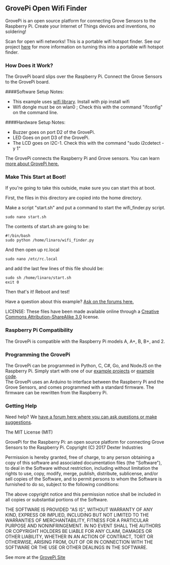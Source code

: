 ## **GrovePi Open Wifi Finder**

GrovePi is an open source platform for connecting Grove Sensors to the Raspberry Pi.  Create your Internet of Things devices and inventions, no soldering!

Scan for open wifi networks!  This is a portable wifi hotspot finder.  See our project [here](http://www.dexterindustries.com/GrovePi) for more information on turning this into a portable wifi hotspot finder.

### How Does it Work?
The GrovePi board slips over the Raspberry Pi.  Connect the Grove Sensors to the GrovePi board.  

####Software Setup Notes:
  * This example uses [wifi library](https://wifi.readthedocs.org/en/latest/wifi_command.html).  Install with pip install wifi
  * Wifi dongle must be on wlan0 ; Check this with the command "ifconfig" on the command line.

####Hardware Setup Notes:
  * Buzzer goes on port D2 of the GrovePi.
  * LED Goes on port D3 of the GrovePi.
  * The LCD goes on I2C-1.  Check this with the command "sudo i2cdetect -y 1"

The GrovePi connects the Raspberry Pi and Grove sensors.  You can learn [more about GrovePi here.](http://www.dexterindustries.com/GrovePi)

### Make This Start at Boot!
If you're going to take this outside, make sure you can start this at boot.  
 
First, the files in this directory are copied into the home directory.
 
Make a script "start.sh" and put a command to start the wifi_finder.py script.
 
```
sudo nano start.sh
```
 
The contents of start.sh are going to be:
 
```
#!/bin/bash
sudo python /home/linaro/wifi_finder.py
```

And then open up rc.local

```
sudo nano /etc/rc.local
```

and add the last few lines of this file should be:

```
sudo sh /home/linaro/start.sh
exit 0
```

Then that's it!  Reboot and test!
 
Have a question about this example?  [Ask on the forums here.](http://forum.dexterindustries.com/c/grovepi)

LICENSE: 
These files have been made available online through a [Creative Commons Attribution-ShareAlike 3.0](http://creativecommons.org/licenses/by-sa/3.0/) license.


### Raspberry Pi Compatibility
The GrovePi is compatible with the Raspberry Pi models A, A+, B, B+, and 2.

### Programming the GrovePi
The GrovePi can be programmed in Python, C, C#, Go, and NodeJS on the Raspberry Pi.  Simply start with one of our [example projects](http://www.dexterindustries.com/GrovePi/projects-for-the-raspberry-pi/) or [example code](https://github.com/DexterInd/GrovePi/tree/master/Software).  
The GrovePi uses an Arduino to interface between the Raspberry Pi and the Grove Sensors, and comes programmed with a standard firmware.  The firmware can be rewritten from the Raspberry Pi.  

### Getting Help
Need help? We [have a forum here where you can ask questions or make suggestions](http://www.dexterindustries.com/GrovePi/projects-for-the-raspberry-pi/).

The MIT License (MIT)

GrovePi for the Raspberry Pi: an open source platform for connecting Grove Sensors to the Raspberry Pi.
Copyright (C) 2017  Dexter Industries

Permission is hereby granted, free of charge, to any person obtaining a copy
of this software and associated documentation files (the "Software"), to deal
in the Software without restriction, including without limitation the rights
to use, copy, modify, merge, publish, distribute, sublicense, and/or sell
copies of the Software, and to permit persons to whom the Software is
furnished to do so, subject to the following conditions:

The above copyright notice and this permission notice shall be included in
all copies or substantial portions of the Software.

THE SOFTWARE IS PROVIDED "AS IS", WITHOUT WARRANTY OF ANY KIND, EXPRESS OR
IMPLIED, INCLUDING BUT NOT LIMITED TO THE WARRANTIES OF MERCHANTABILITY,
FITNESS FOR A PARTICULAR PURPOSE AND NONINFRINGEMENT. IN NO EVENT SHALL THE
AUTHORS OR COPYRIGHT HOLDERS BE LIABLE FOR ANY CLAIM, DAMAGES OR OTHER
LIABILITY, WHETHER IN AN ACTION OF CONTRACT, TORT OR OTHERWISE, ARISING FROM,
OUT OF OR IN CONNECTION WITH THE SOFTWARE OR THE USE OR OTHER DEALINGS IN
THE SOFTWARE.


See more at the [GrovePi Site](http://dexterindustries.com/GrovePi/)
